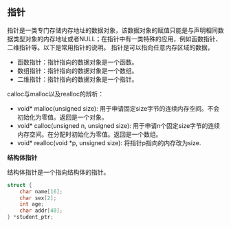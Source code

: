 ## 指针

指针是一类专门存储内存地址的数据对象，该数据对象的赋值只能是与声明相同数据类型对象的内存地址或者NULL；在指针中有一类特殊的应用，例如函数指针、二维指针等。以下是常用指针的说明。
指针是可以指向任意内存区域的数据，


* 函数指针：指针指向的数据对象是一个函数。
* 数组指针：指针指向的数据对象是一个数组。
* 二维指针：指针指向的数据对象是一个指针。

calloc与malloc以及realloc的辨析：

* void* malloc(unsigned size): 用于申请固定size字节的连续内存空间。不会初始化为零值。返回是一个对象。
* void* calloc(unsigned n, unsigned size): 用于申请n个固定size字节的连续内存空间。在分配时初始化为零值。返回是一个数组。
* void* realloc(void *p, unsigned size): 将指针p指向的内存改为size.



**结构体指针**

结构体指针是一个指向结构体的指针。
```c
struct {
    char name[16];
    char sex[2];
    int age;
    char addr[40];
} *student_ptr;
```

